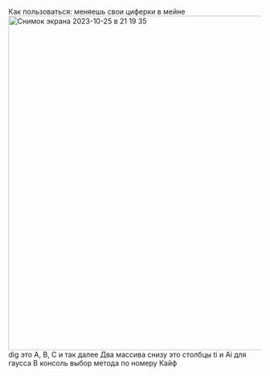Как пользоваться:
меняешь свои циферки в мейне
<img width="666" alt="Снимок экрана 2023-10-25 в 21 19 35" src="https://github.com/unsellar/vichmat4/assets/117851823/93a5b850-45a7-4b60-8c05-1f9a37846767">
dig это A, B, C и так далее
Два массива снизу это столбцы ti и Ai для гаусса
В консоль выбор метода по номеру
Кайф
